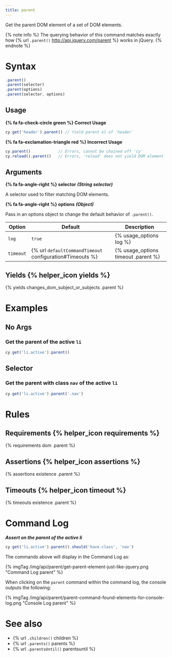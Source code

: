 ```yaml
---
title: parent
---
```


Get the parent DOM element of a set of DOM elements.

{% note info %}
The querying behavior of this command matches exactly how {% url `.parent()` http://api.jquery.com/parent %} works in jQuery.
{% endnote %}

# Syntax

```javascript
.parent()
.parent(selector)
.parent(options)
.parent(selector, options)
```

## Usage

**{% fa fa-check-circle green %} Correct Usage**

```javascript
cy.get('header').parent() // Yield parent el of `header`
```

**{% fa fa-exclamation-triangle red %} Incorrect Usage**

```javascript
cy.parent()            // Errors, cannot be chained off 'cy'
cy.reload().parent()   // Errors, 'reload' does not yield DOM element
```

## Arguments

**{% fa fa-angle-right %} selector**  ***(String selector)***

A selector used to filter matching DOM elements.

**{% fa fa-angle-right %} options**  ***(Object)***

Pass in an options object to change the default behavior of `.parent()`.

Option | Default | Description
--- | --- | ---
`log` | `true` | {% usage_options log %}
`timeout` | {% url `defaultCommandTimeout` configuration#Timeouts %} | {% usage_options timeout .parent %}

## Yields {% helper_icon yields %}

{% yields changes_dom_subject_or_subjects .parent %}

# Examples

## No Args

### Get the parent of the active `li`

```javascript
cy.get('li.active').parent()
```

## Selector

### Get the parent with class `nav` of the active `li`

```javascript
cy.get('li.active').parent('.nav')
```

# Rules

## Requirements {% helper_icon requirements %}

{% requirements dom .parent %}

## Assertions {% helper_icon assertions %}

{% assertions existence .parent %}

## Timeouts {% helper_icon timeout %}

{% timeouts existence .parent %}

# Command Log

***Assert on the parent of the active li***

```javascript
cy.get('li.active').parent().should('have.class', 'nav')
```

The commands above will display in the Command Log as:

{% imgTag /img/api/parent/get-parent-element-just-like-jquery.png "Command Log parent" %}

When clicking on the `parent` command within the command log, the console outputs the following:

{% imgTag /img/api/parent/parent-command-found-elements-for-console-log.png "Console Log parent" %}

# See also

- {% url `.children()` children %}
- {% url `.parents()` parents %}
- {% url `.parentsUntil()` parentsuntil %}
